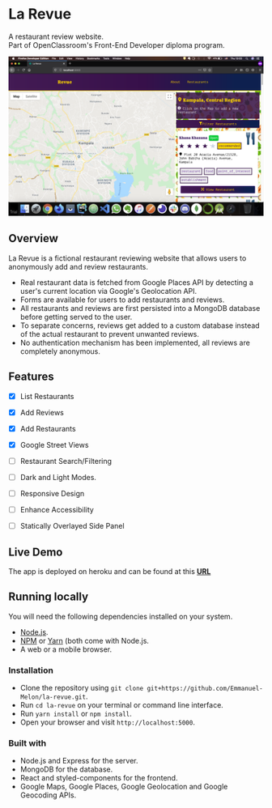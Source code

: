 # La Revue
A restaurant review website.  
Part of OpenClassroom's Front-End Developer diploma program.

![Screenshot of home page](./Screenshot.png)

## Overview

La Revue is a fictional restaurant reviewing website that allows users to anonymously add and review restaurants.   
- Real restaurant data is fetched from Google Places API by detecting a user's current location via Google's Geolocation API.
- Forms are available for users to add restaurants and reviews.
- All restaurants and reviews are first persisted into a MongoDB database before getting served to the user.
- To separate concerns, reviews get added to a custom database instead of the actual restaurant to prevent unwanted reviews.
- No authentication mechanism has been implemented, all reviews are completely anonymous.

## Features
- [x] List Restaurants
- [x] Add Reviews
- [x] Add Restaurants
- [x] Google Street Views
- [ ] Restaurant Search/Filtering
- [ ] Dark and Light Modes.
- [ ] Responsive Design
- [ ] Enhance Accessibility
- [ ] Statically Overlayed Side Panel


## Live Demo
The app is deployed on heroku and can be found at this **[URL](https://morning-beach-13124.herokuapp.com/)**

## Running locally

You will need the following dependencies installed on your system.
- [Node.js](https://nodejs.org/en/).
- [NPM](https://www.npmjs.com/) or [Yarn](https://yarnpkg.com/lang/en) (both come with Node.js.
- A web or a mobile browser.

### Installation
- Clone the repository using `git clone git+https://github.com/Emmanuel-Melon/la-revue.git`.
- Run `cd la-revue` on your terminal or command line interface.
- Run `yarn install` or `npm install`.
- Open your browser and visit `http://localhost:5000`.

### Built with
- Node.js and Express for the server.
- MongoDB for the database.
- React and styled-components for the frontend.
- Google Maps, Google Places, Google Geolocation and Google Geocoding APIs.

